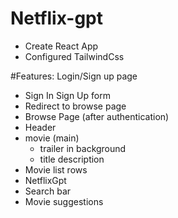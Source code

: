 # Netflix-gpt

- Create React App
- Configured TailwindCss

#Features:
Login/Sign up page

- Sign In Sign Up form
- Redirect to browse page
- Browse Page (after authentication)
- Header
- movie (main)
  - trailer in background
  - title description
- Movie list rows
- NetflixGpt
- Search bar
- Movie suggestions
